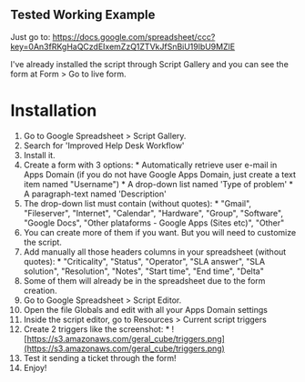 ## Tested Working Example ##

Just go to: https://docs.google.com/spreadsheet/ccc?key=0An3fRKgHaQCzdEIxemZzQ1ZTVkJfSnBiU19lbU9MZlE

I've already installed the script through Script Gallery and you can see the form at Form > Go to live form.

# Installation #

  1. Go to Google Spreadsheet > Script Gallery.
  1. Search for 'Improved Help Desk Workflow'
  1. Install it.
  1. Create a form with 3 options:
    * Automatically retrieve user e-mail in Apps Domain (if you do not have Google Apps Domain, just create a text item named "Username")
    * A drop-down list named 'Type of problem'
    * A paragraph-text named 'Description'
  1. The drop-down list must contain (without quotes):
    * "Gmail", "Fileserver", "Internet", "Calendar", "Hardware", "Group", "Software", "Google Docs", "Other plataforms - Google Apps (Sites etc)", "Other"
  1. You can create more of them if you want. But you will need to customize the script.
  1. Add manually all those headers columns in your spreadsheet (without quotes):
    * "Criticality", "Status", "Operator", "SLA answer", "SLA solution", "Resolution", "Notes", "Start time", "End time", "Delta"
  1. Some of them will already be in the spreadsheet due to the form creation.
  1. Go to Google Spreadsheet > Script Editor.
  1. Open the file Globals and edit with all your Apps Domain settings
  1. Inside the script editor, go to Resources > Current script triggers
  1. Create 2 triggers like the screenshot:
    * ![https://s3.amazonaws.com/geral_cube/triggers.png](https://s3.amazonaws.com/geral_cube/triggers.png)
  1. Test it sending a ticket through the form!
  1. Enjoy!
